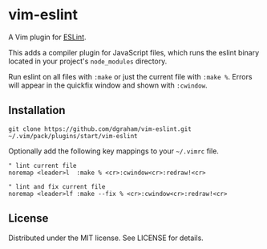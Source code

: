 # vim-eslint

A Vim plugin for [ESLint][].

[eslint]: http://eslint.org/

This adds a compiler plugin for JavaScript files, which runs the eslint binary
located in your project's `node_modules` directory.

Run eslint on all files with `:make` or just the current file with `:make %`.
Errors will appear in the quickfix window and shown with `:cwindow`.

## Installation

```
git clone https://github.com/dgraham/vim-eslint.git ~/.vim/pack/plugins/start/vim-eslint
```

Optionally add the following key mappings to your `~/.vimrc` file.

```vim
" lint current file
noremap <leader>l  :make % <cr>:cwindow<cr>:redraw!<cr>

" lint and fix current file
noremap <leader>lf :make --fix % <cr>:cwindow<cr>:redraw!<cr>
```

## License

Distributed under the MIT license. See LICENSE for details.
